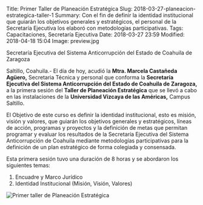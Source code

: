 Title: Primer Taller de Planeación Estratégica
Slug: 2018-03-27-planeacion-estrategica-taller-1
Summary: Con el fin de definir la identidad institucional que guiarán los objetivos generales y estratégicos, el personal de la Secretaría Ejecutiva los elaboró con metodologías participativas.
Tags: Capacitaciones, Secretaría Ejecutiva
Date: 2018-03-27 23:59
Modified: 2018-04-18 15:04
Image: preview.jpg


Secretaría Ejecutiva del Sistema Anticorrupción del Estado de Coahuila de Zaragoza

Saltillo, Coahuila.- El día de hoy, acudió la **Mtra. Marcela Castañeda
Agüero,** Secretaria Técnica y personal que conforma la **Secretaría
Ejecutiva del Sistema Anticorrupción del Estado de Coahuila de
Zaragoza,** a la primera sesión del **Taller de Planeación Estratégica**
que se llevó a cabo en las instalaciones de la **Universidad Vizcaya de
las Américas,** Campus Saltillo.

El Objetivo de este curso es definir la identidad institucional, esto
es misión, visión y valores, que guiarán los objetivos generales y
estratégicos, líneas de acción, programas y proyectos y la definición
de metas que permitan programar y evaluar los resultados de la
Secretaría Ejecutiva del Sistema Anticorrupción de Coahuila mediante
metodologías participativas para la definición de un plan estratégico
de forma colegiada y consensada.

Esta primera sesión tuvo una duración de 8 horas y se abordaron los
siguientes temas:

1. Encuadre y Marco Jurídico
2. Identidad Institucional (Misión, Visión, Valores)

<img class="img-fluid" src="foto-primer-taller-planeacion-estrategica.jpg" alt="Primer taller de Planeación Estratégica">
